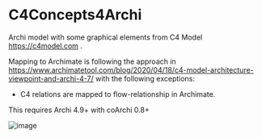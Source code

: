 # C4Concepts4Archi

Archi model with some graphical elements from C4 Model https://c4model.com .

Mapping to Archimate is following the approach in https://www.archimatetool.com/blog/2020/04/18/c4-model-architecture-viewpoint-and-archi-4-7/ with the following exceptions:
- C4 relations are mapped to flow-relationship in Archimate. 
  
This requires Archi 4.9+ with coArchi 0.8+

![image](https://user-images.githubusercontent.com/1522911/138398632-e7cfadf1-a9dc-40aa-9c25-4e273f1c6f52.png)

